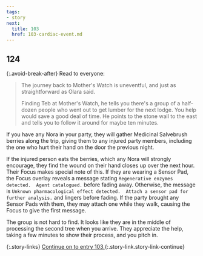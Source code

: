 ```yaml
---
tags:
- story
next:
  title: 103
  href: 103-cardiac-event.md
---
```


## 124

{:.avoid-break-after}
Read to everyone:

> The journey back to Mother's Watch is uneventful, and just as straightforward as Olara said.
>
> Finding Teb at Mother's Watch, he tells you there's a group of a half-dozen people who went out to get lumber for the next lodge.
> You help would save a good deal of time.
> He points to the stone wall to the east and tells you to follow it around for maybe ten minutes.

If you have any Nora in your party, they will gather Medicinal Salvebrush berries along the trip, giving them to any injured party members, including the one who hurt their hand on the door the previous night.

If the injured person eats the berries, which any Nora will strongly encourage, they find the wound on their hand closes up over the next hour.
Their Focus makes special note of this.
If they are wearing a Sensor Pad, the Focus overlay reveals a message stating `Regenerative enzymes detected.  Agent catalogued.` before fading away.
Otherwise, the message is `Unknown pharmacological effect detected.  Attach a sensor pad for further analysis.` and lingers before fading.
If the party brought any Sensor Pads with them, they may attach one while they walk, causing the Focus to give the first message.

The group is not hard to find.
It looks like they are in the middle of processing the second tree when you arrive.
They appreciate the help, taking a few minutes to show their process, and you pitch in.

{:.story-links}
[Continue on to entry 103.](103-cardiac-event.md){:.story-link.story-link-continue}
